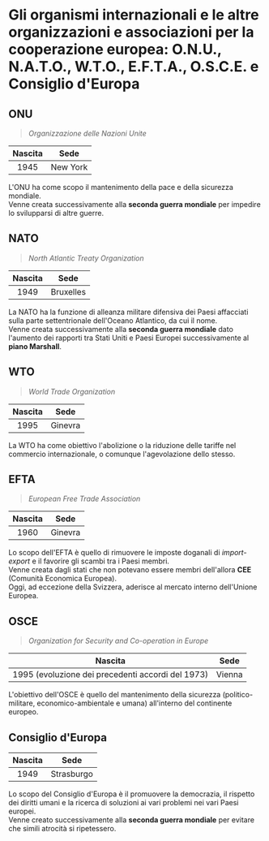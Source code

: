 # Gli organismi internazionali e le altre organizzazioni e associazioni per la cooperazione europea: O.N.U., N.A.T.O., W.T.O., E.F.T.A., O.S.C.E. e Consiglio d'Europa

## ONU

> *Organizzazione delle Nazioni Unite*

| Nascita | Sede |
| :-: | :-: |
| 1945 | New York |

L'ONU ha come scopo il mantenimento della pace e della sicurezza mondiale.\
Venne creata successivamente alla **seconda guerra mondiale** per impedire lo
svilupparsi di altre guerre.

## NATO

> *North Atlantic Treaty Organization*

| Nascita | Sede |
| :-: | :-: |
| 1949 | Bruxelles |

La NATO ha la funzione di alleanza militare difensiva dei Paesi affacciati sulla
parte settentrionale dell'Oceano Atlantico, da cui il nome.\
Venne creata successivamente alla **seconda guerra mondiale** dato l'aumento dei
rapporti tra Stati Uniti e Paesi Europei successivamente al **piano Marshall**.

## WTO

> *World Trade Organization*

| Nascita | Sede |
| :-: | :-: |
| 1995 | Ginevra |

La WTO ha come obiettivo l'abolizione o la riduzione delle tariffe nel commercio
internazionale, o comunque l'agevolazione dello stesso.

## EFTA

> *European Free Trade Association*

| Nascita | Sede |
| :-: | :-: |
| 1960 | Ginevra |

Lo scopo dell'EFTA è quello di rimuovere le imposte doganali di *import-export*
e il favorire gli scambi tra i Paesi membri.\
Venne creata dagli stati che non potevano essere membri dell'allora **CEE**
(Comunità Economica Europea).\
Oggi, ad eccezione della Svizzera, aderisce al mercato interno dell'Unione
Europea.

## OSCE

> *Organization for Security and Co-operation in Europe*

| Nascita | Sede |
| :-: | :-: |
| 1995 (evoluzione dei precedenti accordi del 1973) | Vienna |

L'obiettivo dell'OSCE è quello del mantenimento della sicurezza
(politico-militare, economico-ambientale e umana) all'interno del continente
europeo.

## Consiglio d'Europa

| Nascita | Sede |
| :-: | :-: |
| 1949 | Strasburgo |

Lo scopo del Consiglio d'Europa è il promuovere la democrazia, il rispetto dei
diritti umani e la ricerca di soluzioni ai vari problemi nei vari Paesi
europei.\
Venne creato successivamente alla **seconda guerra mondiale** per evitare che
simili atrocità si ripetessero.

